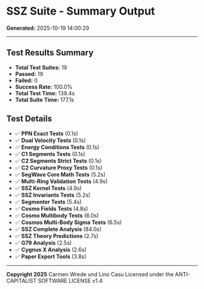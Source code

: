 # SSZ Suite - Summary Output

**Generated:** 2025-10-19 14:00:29

---

## Test Results Summary

- **Total Test Suites:** 19
- **Passed:** 19
- **Failed:** 0
- **Success Rate:** 100.0%
- **Total Test Time:** 139.4s
- **Total Suite Time:** 177.1s

## Test Details

- ✅ **PPN Exact Tests** (0.1s)
- ✅ **Dual Velocity Tests** (0.1s)
- ✅ **Energy Conditions Tests** (0.1s)
- ✅ **C1 Segments Tests** (0.1s)
- ✅ **C2 Segments Strict Tests** (0.1s)
- ✅ **C2 Curvature Proxy Tests** (0.1s)
- ✅ **SegWave Core Math Tests** (5.2s)
- ✅ **Multi-Ring Validation Tests** (4.9s)
- ✅ **SSZ Kernel Tests** (4.9s)
- ✅ **SSZ Invariants Tests** (5.2s)
- ✅ **Segmenter Tests** (5.4s)
- ✅ **Cosmo Fields Tests** (4.8s)
- ✅ **Cosmo Multibody Tests** (6.0s)
- ✅ **Cosmos Multi-Body Sigma Tests** (6.5s)
- ✅ **SSZ Complete Analysis** (84.0s)
- ✅ **SSZ Theory Predictions** (2.7s)
- ✅ **G79 Analysis** (2.5s)
- ✅ **Cygnus X Analysis** (2.6s)
- ✅ **Paper Export Tools** (3.8s)

---

**Copyright 2025**
Carmen Wrede und Lino Casu
Licensed under the ANTI-CAPITALIST SOFTWARE LICENSE v1.4
